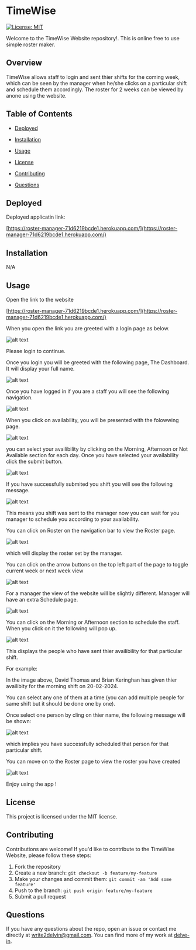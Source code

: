 # TimeWise

[![License: MIT](https://img.shields.io/badge/License-MIT-yellow.svg)](https://opensource.org/licenses/MIT)

Welcome to the TimeWise Website repository!. This is online free to use simple roster maker.

## Overview

TimeWise allows staff to login and sent thier shifts for the coming week, which can be seen by the manager when he/she clicks on a particular shift and schedule them accordingly. The roster for 2 weeks can be viewed by anone using the website.

## Table of Contents

* [Deployed](#deployed)

* [Installation](#installation)

* [Usage](#usage)
  
* [License](#license)

* [Contributing](#contributing)

* [Questions](#questions)

## Deployed

Deployed applicatin link:

[https://roster-manager-71d6219bcde1.herokuapp.com/](https://roster-manager-71d6219bcde1.herokuapp.com/)

## Installation

N/A

## Usage 

Open the link to the website 

[https://roster-manager-71d6219bcde1.herokuapp.com/](https://roster-manager-71d6219bcde1.herokuapp.com/)

When you open the link you are greeted with a login page as below. 

![alt text](image.png)

Please login to continue.

Once you login you will be greeted with the following page, The Dashboard. It will display your full name.

![alt text](image-6.png)

Once you have logged in if you are a staff you will see the following navigation. 

![alt text](image-1.png)

When you click on availability, you will be presented with the folowwing page.

![alt text](image-2.png)

you can select your availibility by clicking on the Morning, Afternoon or Not Available section for each day. Once you have selected your availability click the submit button.

![alt text](image-3.png)

If you have successfully submited you shift you will see the following message.

![alt text](image-4.png)

This means you shift was sent to the manager now you can wait for you manager to schedule you according to your availability.

You can click on Roster on the navigation bar to view the Roster page.

![alt text](image-5.png)

which will display the roster set by the manager.

You can click on the arrow buttons on the top left part of the page to toggle current week or next week view

![alt text](image-11.png)

For a manager the view of the website will be slightly different. Manager will have an extra Schedule page.

![alt text](image-9.png)

You can click on the Morning or Afternoon section to schedule the staff. When you click on it the following will pop up.

![alt text](image-7.png)

This displays the people who have sent thier availibility for that particular shift.

For example: 

In the image above, David Thomas and Brian Keringhan has given thier availibity for the morning shift on 20-02-2024.

You can select any one of them at a time (you can add multiple people for same shift but it should be done one by one).

Once select one person by cling on thier name, the following message will be shown:

![alt text](image-8.png)

which implies you have successfully scheduled that person for that particular shift.

You can move on to the Roster page to view the roster you have created

![alt text](image-10.png)

Enjoy using the app !

## License

This project is licensed under the MIT license.

## Contributing

Contributions are welcome! If you'd like to contribute to the TimeWise Website, please follow these steps:

1. Fork the repository
2. Create a new branch: `git checkout -b feature/my-feature`
3. Make your changes and commit them: `git commit -am 'Add some feature'`
4. Push to the branch: `git push origin feature/my-feature`
5. Submit a pull request

## Questions

If you have any questions about the repo, open an issue or contact me directly at write2delvin@gmail.com. You can find more of my work at [delve-in](http://github.com/delve-in/).








